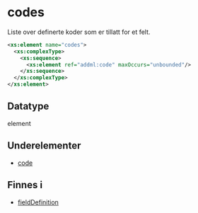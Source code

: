 # codes

Liste over definerte koder som er tillatt for et felt.

```xml
<xs:element name="codes">
  <xs:complexType>
    <xs:sequence>
      <xs:element ref="addml:code" maxOccurs="unbounded"/>
    </xs:sequence>
  </xs:complexType>
</xs:element>
```

## Datatype
element

## Underelementer
* [code](code.md)

## Finnes i
* [fieldDefinition](fieldDefinition.md)